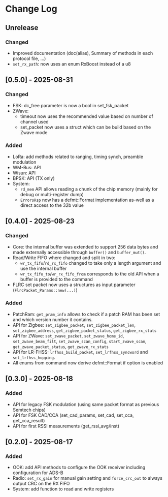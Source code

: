 # Change Log

## Unrelease

### Changed
  - Improved documentation (doc(alias), Summary of methods in each protocol file, ...)
  - `set_rx_path`: now uses an enum RxBoost instead of a u8

## [0.5.0] - 2025-08-31

### Changed
  - FSK: dc_free parameter is now a bool in set_fsk_packet
  - ZWave:
    * timeout now uses the recommended value based on number of channel used
    * set_packet now uses a struct which can be build based on the Zwave mode

### Added
  - LoRa: add methods related to ranging, timing synch, preamble modulation
  - WM-Bus: API
  - Wisun: API
  - BPSK: API (TX only)
  - System:
    * `rd_mem` API allows reading a chunk of the chip memory (mainly for debug or multi-register dump)
    * `ErrorsRsp` now has a defmt::Format implementation as-well as a direct access to the 32b value

## [0.4.0] - 2025-08-23

### Changed
  - Core: the internal buffer was extended to support 256 data bytes and made externally accessible
    through `buffer()` and `buffer_mut()`.
  - Read/Write FIFO where changed and split in two:
    * `wr_tx_fifo`/`rd_rx_fifo` changed to take only a length argument and use the internal buffer
    * `wr_tx_fifo_to`/`wr_rx_fifo_from` corresponds to the old API when a buffer is provided to the command
  - FLRC set packet now uses a structures as input parameter (`FlrcPacket_Params::new(...)`)

### Added
  - PatchRam: `get_pram_info` allows to check if a patch RAM has been set and which version number it contains.
  - API for Zigbee: `set_zigbee_packet`, `set_zigbee_packet_len`, `set_zigbee_address`, `get_zigbee_packet_status`, `get_zigbee_rx_stats`
  - API for ZWave: `set_zwave_packet`, `set_zwave_home_id`, `set_zwave_beam_filt`, `set_zwave_scan_config`, `start_zwave_scan`, `get_zwave_packet_status`, `get_zwave_rx_stats`
  - API for LR-FHSS: `lrfhss_build_packet`, `set_lrfhss_syncword` and `set_lrfhss_hopping`.
  - All enums from command now derive defmt::Format if option is enabled


## [0.3.0] - 2025-08-18

### Added
  - API for legacy FSK modulation (using same packet format as previous Semtech chips)
  - API for FSK CAD/CCA (set_cad_params, set_cad, set_cca, get_cca_result)
  - API for first RSSI measurements (get_rssi_avg/inst)


## [0.2.0] - 2025-08-17

### Added
  - OOK: add API methods to configure the OOK receiver including configuration for ADS-B
  - Radio: `set_rx_gain` for manual gain setting and `force_crc_out` to always output CRC on the RX FIFO
  - System: add function to read and write registers
